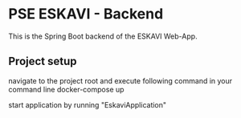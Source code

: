 # PSE ESKAVI - Backend

This is the Spring Boot backend of the ESKAVI Web-App.

## Project setup

navigate to the project root and execute following command in your command line
docker-compose up

start application by running "EskaviApplication"
